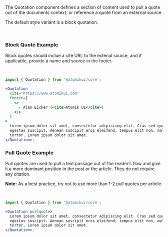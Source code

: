 The Quotation component defines a section of content used to pull a quote out of the documents context, or reference a quote from an external source.

The default style variant is a block quotation.

<br />

### Block Quote Example

Block quotes should inclue a cite URL to the extenal source, and if applicable, provide a name and source in the footer.

<br />

```jsx
import { Quotation } from '@atomikui/core';

<Quotation
  cite="https://www.atomikui.com"
  footer={
    <>
      - Alan Eicker (<cite>Atomik UI</cite>)
    </>
  }
>
  Lorem ipsum dolor sit amet, consectetur adipiscing elit. Cras sed quam a odio
  egestas suscipit. Aenean suscipit eros eleifend, tempus elit non, malesuada
  tortor. Lorem ipsum dolor sit amet.
</Quotation>;
```

### Pull Quote Example

Pull quotes are used to pull a text passage out of the reader’s flow and give it a more dominant position in the post or the article. They do not require any citation.

**Note:** As a best practice, try not to use more than 1-2 pull quotes per article.

<br />

```jsx
import { Quotation } from '@atomikui/core';

<Quotation pullquote>
  Lorem ipsum dolor sit amet, consectetur adipiscing elit. Cras sed quam a odio
  egestas suscipit. Aenean suscipit eros eleifend, tempus elit non, malesuada
  tortor. Lorem ipsum dolor sit amet.
</Quotation>;
```
